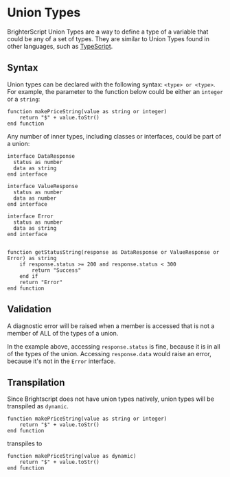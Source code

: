 # Union Types

BrighterScript Union Types are a way to define a type of a variable that could be any of a set of types. They are similar to Union Types found in other languages, such as [TypeScript](https://www.typescriptlang.org/docs/handbook/2/everyday-types.html#union-types).

## Syntax

Union types can be declared with the following syntax: `<type> or <type>`. For example, the parameter to the function below could be either an `integer` or a `string`:

```BrighterScript
function makePriceString(value as string or integer)
    return "$" + value.toStr()
end function
```

Any number of inner types, including classes or interfaces, could be part of a union:

```BrighterScript
interface DataResponse
  status as number
  data as string
end interface

interface ValueResponse
  status as number
  data as number
end interface

interface Error
  status as number
  data as string
end interface


function getStatusString(response as DataResponse or ValueResponse or Error) as string
    if response.status >= 200 and response.status < 300
        return "Success"
    end if
    return "Error"
end function
```

## Validation

A diagnostic error will be raised when a member is accessed that is not a member of ALL of the types of a union.

In the example above, accessing `response.status` is fine, because it is in all of the types of the union. Accessing `response.data` would raise an error, because it's not in the `Error` interface.

## Transpilation

Since Brightscript does not have union types natively, union types will be transpiled as `dynamic`.

```BrighterScript
function makePriceString(value as string or integer)
    return "$" + value.toStr()
end function
```

transpiles to

```BrightScript
function makePriceString(value as dynamic)
    return "$" + value.toStr()
end function
```
